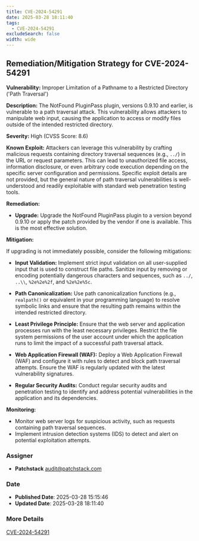```yaml
---
title: CVE-2024-54291
date: 2025-03-28 18:11:40
tags:
  - CVE-2024-54291
excludeSearch: false
width: wide
---
```


## Remediation/Mitigation Strategy for CVE-2024-54291

**Vulnerability:** Improper Limitation of a Pathname to a Restricted Directory ('Path Traversal')

**Description:** The NotFound PluginPass plugin, versions 0.9.10 and earlier, is vulnerable to a path traversal attack. This vulnerability allows attackers to manipulate web input, causing the application to access or modify files outside of the intended restricted directory.

**Severity:** High (CVSS Score: 8.6)

**Known Exploit:** Attackers can leverage this vulnerability by crafting malicious requests containing directory traversal sequences (e.g., `../`) in the URL or request parameters.  This can lead to unauthorized file access, information disclosure, or even arbitrary code execution depending on the specific server configuration and permissions.  Specific exploit details are not provided, but the general nature of path traversal vulnerabilities is well-understood and readily exploitable with standard web penetration testing tools.

**Remediation:**

*   **Upgrade:** Upgrade the NotFound PluginPass plugin to a version beyond 0.9.10 or apply the patch provided by the vendor if one is available. This is the most effective solution.

**Mitigation:**

If upgrading is not immediately possible, consider the following mitigations:

*   **Input Validation:** Implement strict input validation on all user-supplied input that is used to construct file paths. Sanitize input by removing or encoding potentially dangerous characters and sequences, such as `../`, `..\\`, `%2e%2e%2f`, and `%2e%2e%5c`.

*   **Path Canonicalization:** Use path canonicalization functions (e.g., `realpath()` or equivalent in your programming language) to resolve symbolic links and ensure that the resulting path remains within the intended restricted directory.

*   **Least Privilege Principle:** Ensure that the web server and application processes run with the least necessary privileges. Restrict the file system permissions of the user account under which the application runs to limit the impact of a successful path traversal attack.

*   **Web Application Firewall (WAF):** Deploy a Web Application Firewall (WAF) and configure it with rules to detect and block path traversal attempts.  Ensure the WAF is regularly updated with the latest vulnerability signatures.

*   **Regular Security Audits:** Conduct regular security audits and penetration testing to identify and address potential vulnerabilities in the application and its dependencies.

**Monitoring:**

*   Monitor web server logs for suspicious activity, such as requests containing path traversal sequences.
*   Implement intrusion detection systems (IDS) to detect and alert on potential exploitation attempts.

### Assigner
- **Patchstack** <audit@patchstack.com>

### Date
- **Published Date**: 2025-03-28 15:15:46
- **Updated Date**: 2025-03-28 18:11:40

### More Details
[CVE-2024-54291](https://www.cvedetails.com/cve/CVE-2024-54291)